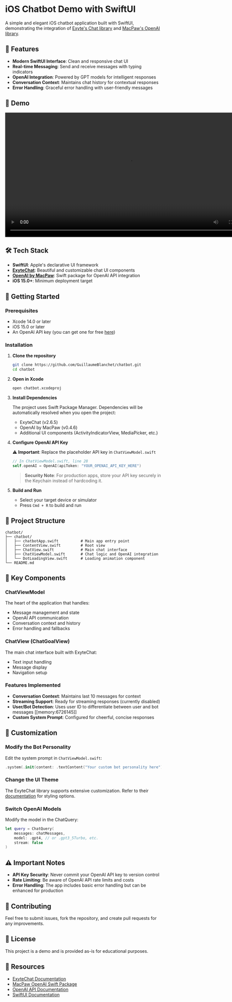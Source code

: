 # iOS Chatbot Demo with SwiftUI

A simple and elegant iOS chatbot application built with SwiftUI, demonstrating the integration of [Exyte's Chat library](https://github.com/exyte/Chat) and [MacPaw's OpenAI library](https://github.com/MacPaw/OpenAI).

## 🎯 Features

- **Modern SwiftUI Interface**: Clean and responsive chat UI
- **Real-time Messaging**: Send and receive messages with typing indicators
- **OpenAI Integration**: Powered by GPT models for intelligent responses
- **Conversation Context**: Maintains chat history for contextual responses
- **Error Handling**: Graceful error handling with user-friendly messages

## 📱 Demo

<video width="800" controls>
  <source src="media/demo.mp4" type="video/mp4">
  Your browser does not support the video tag.
</video>

## 🛠 Tech Stack

- **SwiftUI**: Apple's declarative UI framework
- **[ExyteChat](https://github.com/exyte/Chat)**: Beautiful and customizable chat UI components
- **[OpenAI by MacPaw](https://github.com/MacPaw/OpenAI)**: Swift package for OpenAI API integration
- **iOS 15.0+**: Minimum deployment target

## 🚀 Getting Started

### Prerequisites

- Xcode 14.0 or later
- iOS 15.0 or later
- An OpenAI API key (you can get one for free [here](https://platform.openai.com/signup))

### Installation

1. **Clone the repository**
   ```bash
   git clone https://github.com/GuillaumeBlanchet/chatbot.git
   cd chatbot
   ```

2. **Open in Xcode**
   ```bash
   open chatbot.xcodeproj
   ```

3. **Install Dependencies**
   
   The project uses Swift Package Manager. Dependencies will be automatically resolved when you open the project:
   - ExyteChat (v2.6.5)
   - OpenAI by MacPaw (v0.4.6)
   - Additional UI components (ActivityIndicatorView, MediaPicker, etc.)

4. **Configure OpenAI API Key**
   
   ⚠️ **Important**: Replace the placeholder API key in `ChatViewModel.swift`
   
   ```swift
   // In ChatViewModel.swift, line 28
   self.openAI = OpenAI(apiToken: "YOUR_OPENAI_API_KEY_HERE")
   ```
   
   > **Security Note**: For production apps, store your API key securely in the Keychain instead of hardcoding it.

5. **Build and Run**
   - Select your target device or simulator
   - Press `Cmd + R` to build and run

## 📁 Project Structure

```
chatbot/
├── chatbot/
│   ├── chatbotApp.swift          # Main app entry point
│   ├── ContentView.swift         # Root view
│   ├── ChatView.swift            # Main chat interface
│   ├── ChatViewModel.swift       # Chat logic and OpenAI integration
│   └── DotLoadingView.swift      # Loading animation component
└── README.md
```

## 🔧 Key Components

### ChatViewModel
The heart of the application that handles:
- Message management and state
- OpenAI API communication
- Conversation context and history
- Error handling and fallbacks

### ChatView (ChatGoalView)
The main chat interface built with ExyteChat:
- Text input handling
- Message display
- Navigation setup

### Features Implemented
- **Conversation Context**: Maintains last 10 messages for context
- **Streaming Support**: Ready for streaming responses (currently disabled)
- **User/Bot Detection**: Uses user ID to differentiate between user and bot messages [[memory:6726145]]
- **Custom System Prompt**: Configured for cheerful, concise responses

## 🎨 Customization

### Modify the Bot Personality
Edit the system prompt in `ChatViewModel.swift`:

```swift
.system(.init(content: .textContent("Your custom bot personality here")))
```

### Change the UI Theme
The ExyteChat library supports extensive customization. Refer to their [documentation](https://github.com/exyte/Chat) for styling options.

### Switch OpenAI Models
Modify the model in the ChatQuery:

```swift
let query = ChatQuery(
    messages: chatMessages, 
    model: .gpt4, // or .gpt3_5Turbo, etc.
    stream: false
)
```

## ⚠️ Important Notes

- **API Key Security**: Never commit your OpenAI API key to version control
- **Rate Limiting**: Be aware of OpenAI API rate limits and costs
- **Error Handling**: The app includes basic error handling but can be enhanced for production

## 🤝 Contributing

Feel free to submit issues, fork the repository, and create pull requests for any improvements.

## 📄 License

This project is a demo and is provided as-is for educational purposes.

## 🔗 Resources

- [ExyteChat Documentation](https://github.com/exyte/Chat)
- [MacPaw OpenAI Swift Package](https://github.com/MacPaw/OpenAI)
- [OpenAI API Documentation](https://platform.openai.com/docs)
- [SwiftUI Documentation](https://developer.apple.com/documentation/swiftui)


